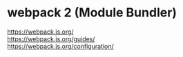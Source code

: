 # webpack 2 (Module Bundler)  

https://webpack.js.org/  
https://webpack.js.org/guides/  
https://webpack.js.org/configuration/  






